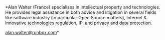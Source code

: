 *Alan Walter (France)
specialises in intellectual property and technologies. He provides legal
assistance in both advice and litigation in several fields like software
industry (in particular Open Source matters), Internet & innovative
technologies regulation, IP, and privacy and data protection.

<alan.walter@runbox.com>*
